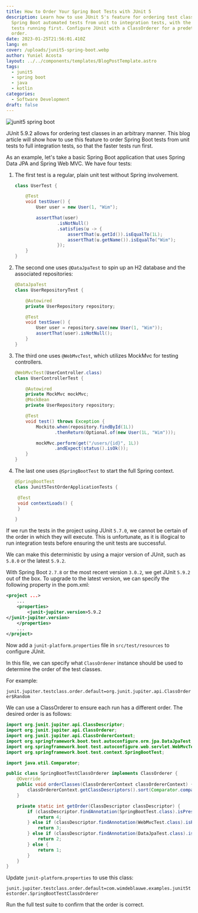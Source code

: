 ```yaml
---
title: How to Order Your Spring Boot Tests with JUnit 5
description: Learn how to use JUnit 5's feature for ordering test classes to run
  Spring Boot automated tests from unit to integration tests, with the fastest
  tests running first. Configure JUnit with a ClassOrderer for a predetermined
  order.
date: 2023-01-25T21:56:01.410Z
lang: en
cover: /uploads/junit5-spring-boot.webp
author: Yuniel Acosta
layout: ../../components/templates/BlogPostTemplate.astro
tags:
  - junit5
  - spring boot
  - java
  - kotlin
categories:
  - Software Development
draft: false
---
```


![junit5 spring boot](/uploads/junit5-spring-boot.webp 'junit5 spring boot')

JUnit 5.9.2 allows for ordering test classes in an arbitrary manner. This blog article will show how to use this feature to order Spring Boot tests from unit tests to full integration tests, so that the faster tests run first.

As an example, let's take a basic Spring Boot application that uses Spring Data JPA and Spring Web MVC. We have four tests:

1. The first test is a regular, plain unit test without Spring involvement.

   ```java
   class UserTest {

       @Test
       void testUser() {
           User user = new User(1, "Wim");

           assertThat(user)
                   .isNotNull()
                   .satisfies(u -> {
                       assertThat(u.getId()).isEqualTo(1L);
                       assertThat(u.getName()).isEqualTo("Wim");
                   });
       }
   }
   ```

2. The second one uses `@DataJpaTest` to spin up an H2 database and the associated repositories:

   ```java
   @DataJpaTest
   class UserRepositoryTest {

       @Autowired
       private UserRepository repository;

       @Test
       void testSave() {
           User user = repository.save(new User(1, "Wim"));
           assertThat(user).isNotNull();
       }
   }
   ```

3. The third one uses `@WebMvcTest`, which utilizes MockMvc for testing controllers.

   ```java
   @WebMvcTest(UserController.class)
   class UserControllerTest {

       @Autowired
       private MockMvc mockMvc;
       @MockBean
       private UserRepository repository;

       @Test
       void test() throws Exception {
           Mockito.when(repository.findById(1L))
                  .thenReturn(Optional.of(new User(1L, "Wim")));

           mockMvc.perform(get("/users/{id}", 1L))
                  .andExpect(status().isOk());
       }
   }
   ```

4. The last one uses `@SpringBootTest` to start the full Spring context.

   ```java
   @SpringBootTest
   class Junit5TestOrderApplicationTests {

   	@Test
   	void contextLoads() {
   	}

   }
   ```

If we run the tests in the project using JUnit `5.7.0`, we cannot be certain of the order in which they will execute. This is unfortunate, as it is illogical to run integration tests before ensuring the unit tests are successful.

We can make this deterministic by using a major version of JUnit, such as `5.8.0` or the latest `5.9.2`.

With Spring Boot `2.7.8` or the most recent version `3.0.2`, we get JUnit `5.9.2` out of the box. To upgrade to the latest version, we can specify the following property in the pom.xml:

```xml
<project ...>
    ...
    <properties>
        <junit-jupiter.version>5.9.2
</junit-jupiter.version>
    </properties>
    ...
</project>
```

Now add a `junit-platform.properties` file in `src/test/resources` to configure JUnit.

In this file, we can specify what `ClassOrdener` instance should be used to determine the order of the test classes.

For example:

`junit.jupiter.testclass.order.default=org.junit.jupiter.api.ClassOrderer$Random`

We can use a ClassOrderer to ensure each run has a different order. The desired order is as follows:

```java
import org.junit.jupiter.api.ClassDescriptor;
import org.junit.jupiter.api.ClassOrderer;
import org.junit.jupiter.api.ClassOrdererContext;
import org.springframework.boot.test.autoconfigure.orm.jpa.DataJpaTest;
import org.springframework.boot.test.autoconfigure.web.servlet.WebMvcTest;
import org.springframework.boot.test.context.SpringBootTest;

import java.util.Comparator;

public class SpringBootTestClassOrderer implements ClassOrderer {
    @Override
    public void orderClasses(ClassOrdererContext classOrdererContext) {
        classOrdererContext.getClassDescriptors().sort(Comparator.comparingInt(SpringBootTestClassOrderer::getOrder));
    }

    private static int getOrder(ClassDescriptor classDescriptor) {
        if (classDescriptor.findAnnotation(SpringBootTest.class).isPresent()) {
            return 4;
        } else if (classDescriptor.findAnnotation(WebMvcTest.class).isPresent()) {
            return 3;
        } else if (classDescriptor.findAnnotation(DataJpaTest.class).isPresent()) {
            return 2;
        } else {
            return 1;
        }
    }
}
```

Update `junit-platform.properties` to use this class:

`junit.jupiter.testclass.order.default=com.wimdeblauwe.examples.junit5testorder.SpringBootTestClassOrderer`

Run the full test suite to confirm that the order is correct.
